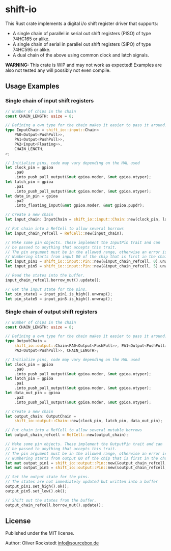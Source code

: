 # shift-io

This Rust crate implements a digital i/o shift register driver that supports:

- A single chain of parallel in serial out shift registers (PISO) of type 74HC165 or alike.
- A single chain of serial in parallel out shift registers (SIPO) of type 74HC595 or alike.
- A dual chain of the above using common clock and latch signals.

**WARNING:** This crate is WIP and may not work as expected! Examples are also not tested any will possibly not even compile.

## Usage Examples

### Single chain of input shift registers

```rust
// Number of chips in the chain
const CHAIN_LENGTH: usize = 8;

// Defining a own type for the chain makes it easier to pass it around.
type InputChain = shift_io::input::Chain<
    PA0<Output<PushPull>>,
    PA1<Output<PushPull>>,
    PA2<Input<Floating>>,
    CHAIN_LENGTH,
>;

// Initialize pins, code may vary depending on the HAL used
let clock_pin = gpioa
    .pa0
    .into_push_pull_output(&mut gpioa.moder, &mut gpioa.otyper);
let latch_pin = gpioa
    .pa1
    .into_push_pull_output(&mut gpioa.moder, &mut gpioa.otyper);
let data_in_pin = gpioa
    .pa2
    .into_floating_input(&mut gpioa.moder, &mut gpioa.pupdr);

// Create a new chain
let input_chain: InputChain = shift_io::input::Chain::new(clock_pin, latch_pin, data_in_pin);

// Put chain into a RefCell to allow several borrows
let input_chain_refcell = RefCell::new(input_chain);

// Make some pin objects. These implement the InputPin trait and can
// be passed to anything that accepts this trait.
// The pin argument must be in the allowed range, otherwise an error is returned.
// Numbering starts from input D0 of the chip that is first in the chain
let input_pin1 = shift_io::input::Pin::new(&input_chain_refcell, 0).unwrap();
let input_pin5 = shift_io::input::Pin::new(&input_chain_refcell, 5).unwrap();

// Read the states into the buffer.
input_chain_refcell.borrow_mut().update();

// Get the input state for the pins.
let pin_state1 = input_pin1.is_high().unwrap();
let pin_state5 = input_pin5.is_high().unwrap();
```

### Single chain of output shift registers

```rust
// Number of chips in the chain
const CHAIN_LENGTH: usize = 8;

// Defining a own type for the chain makes it easier to pass it around.
type OutputChain =
    shift_io::output::Chain<PA0<Output<PushPull>>, PA1<Output<PushPull>>, 
    PA2<Output<PushPull>>, CHAIN_LENGTH>;

// Initialize pins, code may vary depending on the HAL used
let clock_pin = gpioa
    .pa0
    .into_push_pull_output(&mut gpioa.moder, &mut gpioa.otyper);
let latch_pin = gpioa
    .pa1
    .into_push_pull_output(&mut gpioa.moder, &mut gpioa.otyper);
let data_out_pin = gpioa
    .pa2
    .into_push_pull_output(&mut gpioa.moder, &mut gpioa.otyper);

// Create a new chain
let output_chain: OutputChain =
    shift_io::output::Chain::new(clock_pin, latch_pin, data_out_pin);

// Put chain into a RefCell to allow several mutable borrows
let output_chain_refcell = RefCell::new(output_chain);

// Make some pin objects. These implement the OutputPin trait and can
// be passed to anything that accepts this trait.
// The pin argument must be in the allowed range, otherwise an error is returned.
// Numbering starts from output Q0 of the chip that is first in the chain
let mut output_pin1 = shift_io::output::Pin::new(&output_chain_refcell, 0).unwrap();
let mut output_pin5 = shift_io::output::Pin::new(&output_chain_refcell, 5).unwrap();

// Set the output state for the pins.
// The states are not immediately updated but written into a buffer
output_pin1.set_high().ok();
output_pin5.set_low().ok();

// Shift out the states from the buffer.
output_chain_refcell.borrow_mut().update();
```

## License

Published under the MIT license.

Author: Oliver Rockstedt <info@sourcebox.de>
